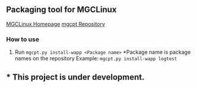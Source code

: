 ## Packaging tool for MGCLinux
[MGCLinux Homepage](https://magic0824.github.io/mgclinuxos)
[mgcpt Repository](https://github.com/magic0824/mgcpt)

### How to use
1. Run `mgcpt.py install-wapp <Package name>`
*Package name is package names on the repository
Example: `mgcpt.py install-wapp logtest`

## * This project is under development.